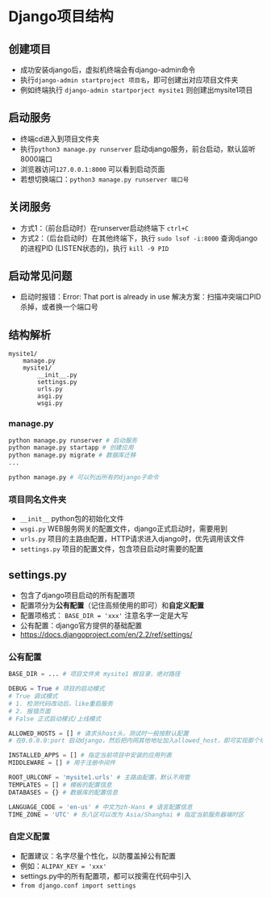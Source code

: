 # Django项目结构

## 创建项目

- 成功安装django后，虚拟机终端会有django-admin命令
- 执行`django-admin startproject 项目名`，即可创建出对应项目文件夹
- 例如终端执行 `django-admin startporject mysite1` 则创建出mysite1项目

## 启动服务

- 终端cd进入到项目文件夹
- 执行`python3 manage.py runserver` 启动django服务，前台启动，默认监听8000端口
- 浏览器访问`127.0.0.1:8000` 可以看到启动页面
- 若想切换端口：`python3 manage.py runserver 端口号`

## 关闭服务

- 方式1：（前台启动时）在runserver启动终端下 `ctrl+C`
- 方式2：（后台启动时）在其他终端下，执行 `sudo lsof -i:8000` 查询django的进程PID (LISTEN状态的)，执行 `kill -9 PID`

## 启动常见问题

- 启动时报错：Error: That port is already in use 解决方案：扫描冲突端口PID杀掉，或者换一个端口号

## 结构解析

```shell
mysite1/
    manage.py
    mysite1/
        __init__.py
        settings.py
        urls.py
        asgi.py
        wsgi.py
```

### manage.py

```python
python manage.py runserver # 启动服务
python manage.py startapp # 创建应用
python manage.py migrate # 数据库迁移
...

python manage.py # 可以列出所有的django子命令
```

### 项目同名文件夹

- `__init__` python包的初始化文件
- `wsgi.py` WEB服务网关的配置文件，django正式启动时，需要用到
- `urls.py` 项目的主路由配置，HTTP请求进入django时，优先调用该文件
- `settings.py` 项目的配置文件，包含项目启动时需要的配置

## settings.py

- 包含了django项目启动的所有配置项
- 配置项分为**公有配置**（记住高频使用的即可）和**自定义配置**
- 配置项格式： `BASE_DIR = 'xxx'` 注意名字一定是大写
- 公有配置：django官方提供的基础配置
- https://docs.djangoproject.com/en/2.2/ref/settings/

### 公有配置

```python
BASE_DIR = ... # 项目文件夹 mysite1 根目录，绝对路径

DEBUG = True # 项目的启动模式
# True 调试模式
# 1. 检测代码改动后，like重启服务
# 2. 报错页面
# False 正式启动模式/上线模式

ALLOWED_HOSTS = [] # 请求头host头，测试时一般按默认配置
# 在0.0.0.0:port 启动django，然后把内网其他地址加入allowed_host，即可实现那个地址访问django

INSTALLED_APPS = [] # 指定当前项目中安装的应用列表
MIDDLEWARE = [] # 用于注册中间件

ROOT_URLCONF = 'mysite1.urls' # 主路由配置，默认不用管
TEMPLATES = [] # 模板的配置信息
DATABASES = {} # 数据库的配置信息

LANGUAGE_CODE = 'en-us' # 中文为zh-Hans # 语言配置信息
TIME_ZONE = 'UTC' # 东八区可以改为 Asia/Shanghai # 指定当前服务器端时区
```

### 自定义配置

- 配置建议：名字尽量个性化，以防覆盖掉公有配置
- 例如：`ALIPAY_KEY = 'xxx'`
- settings.py中的所有配置项，都可以按需在代码中引入
- `from django.conf import settings`



